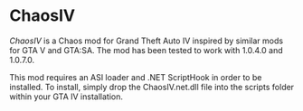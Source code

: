 # ChaosIV
*ChaosIV* is a Chaos mod for Grand Theft Auto IV inspired by similar mods for GTA V and GTA:SA.
The mod has been tested to work with 1.0.4.0 and 1.0.7.0. 

This mod requires an ASI loader and .NET ScriptHook in order to be installed.
To install, simply drop the ChaosIV.net.dll file into the scripts folder within your GTA IV installation.